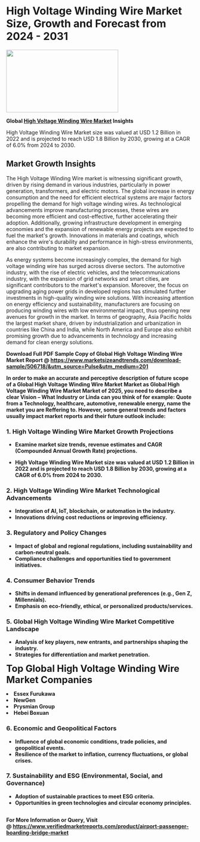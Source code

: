 <H1>High Voltage Winding Wire Market Size, Growth and Forecast from 2024 - 2031</H1><img class="aligncenter size-medium wp-image-584254" src="https://thirdeyenews.in/wp-content/uploads/2024/09/Global-Market-Research-300x168.jpeg" alt="" width="300" height="168" /><p><strong>Global&nbsp;<a href="https://www.marketsizeandtrends.com/download-sample/506718/&amp;utm_source=Pulse&amp;utm_medium=201">High Voltage Winding Wire Market</a> Insights</strong></p><p>High Voltage Winding Wire Market size was valued at USD 1.2 Billion in 2022 and is projected to reach USD 1.8 Billion by 2030, growing at a CAGR of 6.0% from 2024 to 2030.</p><p><h2>Market Growth Insights</h2> <p>The High Voltage Winding Wire market is witnessing significant growth, driven by rising demand in various industries, particularly in power generation, transformers, and electric motors. The global increase in energy consumption and the need for efficient electrical systems are major factors propelling the demand for high voltage winding wires. As technological advancements improve manufacturing processes, these wires are becoming more efficient and cost-effective, further accelerating their adoption. Additionally, growing infrastructure development in emerging economies and the expansion of renewable energy projects are expected to fuel the market's growth. Innovations in materials and coatings, which enhance the wire's durability and performance in high-stress environments, are also contributing to market expansion.</p> <p><strong></strong></p> <p>As energy systems become increasingly complex, the demand for high voltage winding wire has surged across diverse sectors. The automotive industry, with the rise of electric vehicles, and the telecommunications industry, with the expansion of grid networks and smart cities, are significant contributors to the market's expansion. Moreover, the focus on upgrading aging power grids in developed regions has stimulated further investments in high-quality winding wire solutions. With increasing attention on energy efficiency and sustainability, manufacturers are focusing on producing winding wires with low environmental impact, thus opening new avenues for growth in the market. In terms of geography, Asia Pacific holds the largest market share, driven by industrialization and urbanization in countries like China and India, while North America and Europe also exhibit promising growth due to advancements in technology and increasing demand for clean energy solutions.</p> <p><strong></p><p><span class=""><strong>Download Full PDF Sample Copy of Global High Voltage Winding Wire Market Report</strong> @ <a href="https://www.marketsizeandtrends.com/download-sample/506718/&amp;utm_source=Pulse&amp;utm_medium=201" target="_blank">https://www.marketsizeandtrends.com/download-sample/506718/&amp;utm_source=Pulse&amp;utm_medium=201</a></span></p><p>In order to make an accurate and perceptive description of future scope of a Global&nbsp;High Voltage Winding Wire Market Market as Global&nbsp;High Voltage Winding Wire Market Market of 2025, you need to describe a clear Vision &ndash; What Industry or Linda can you think of for example: Quote from a Technology, healthcare, automotive, renewable energy, name the market you are Reffering to. However, some general trends and factors usually impact market reports and their future outlook include:</p><h3>1.&nbsp;<strong>High Voltage Winding Wire Market Growth Projections</strong></h3><ul><li>Examine market size trends, revenue estimates and CAGR (Compounded Annual Growth Rate) projections.</li><li><p>High Voltage Winding Wire Market size was valued at USD 1.2 Billion in 2022 and is projected to reach USD 1.8 Billion by 2030, growing at a CAGR of 6.0% from 2024 to 2030.</p></li></ul><h3>2.&nbsp;<strong>High Voltage Winding Wire Market Technological Advancements</strong></h3><ul><li>Integration of AI, IoT, blockchain, or automation in the industry.</li><li>Innovations driving cost reductions or improving efficiency.</li></ul><h3>3.&nbsp;<strong>Regulatory and Policy Changes</strong></h3><ul><li>Impact of global and regional regulations, including sustainability and carbon-neutral goals.</li><li>Compliance challenges and opportunities tied to government initiatives.</li></ul><h3>4.&nbsp;<strong>Consumer Behavior Trends</strong></h3><ul><li>Shifts in demand influenced by generational preferences (e.g., Gen Z, Millennials).</li><li>Emphasis on eco-friendly, ethical, or personalized products/services.</li></ul><h3>5.&nbsp;<strong>Global High Voltage Winding Wire Market Competitive Landscape</strong></h3><ul><li>Analysis of key players, new entrants, and partnerships shaping the industry.</li><li>Strategies for differentiation and market penetration.</li></ul><p data-pm-slice="1 1 []"><span style="color: inherit; font-family: inherit; font-size: 25px;">Top Global High Voltage Winding Wire Market Companies</span></p><div class="" data-test-id=""><p><li>Essex Furukawa</li><li> NewGen</li><li> Prysmian Group</li><li> Hebei Boxuan</li></p></div><h3>6.&nbsp;<strong>Economic and Geopolitical Factors</strong></h3><ul><li>Influence of global economic conditions, trade policies, and geopolitical events.</li><li>Resilience of the market to inflation, currency fluctuations, or global crises.</li></ul><h3>7.&nbsp;<strong>Sustainability and ESG (Environmental, Social, and Governance)</strong></h3><ul><li>Adoption of sustainable practices to meet ESG criteria.</li><li>Opportunities in green technologies and circular economy principles.</li></ul><h2><strong style="font-size: 14px;">For More Information or Query, Visit @&nbsp;</strong><a style="background-color: #ffffff; font-size: 14px;" href="https://www.marketsizeandtrends.com/report/high-voltage-winding-wire-market/" target="_blank">https://www.verifiedmarketreports.com/product/airport-passenger-boarding-bridge-market</a></h2>
